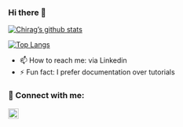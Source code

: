 ### Hi there 👋
[![Chirag’s github stats](https://github-readme-stats.vercel.app/api?username=ChiragMV)](https://github.com/ChiragMV)

[![Top Langs](https://github-readme-stats.vercel.app/api/top-langs/?username=ChiragMV&layout=compact)](https://github.com/ChiragMV)
- 📫 How to reach me: via Linkedin
- ⚡ Fun fact: I prefer documentation over tutorials


### 🤝 Connect with me:

<a href="https://linkedin.com/in/m-v-chirag-65b900271"><img align="left" src="https://raw.githubusercontent.com/yushi1007/yushi1007/main/images/linkedin.svg" alt="Chirag | LinkedIn" width="21px"/></a>
<!--
**ChiragMV/ChiragMV** is a ✨ _special_ ✨ repository because its `README.md` (this file) appears on your GitHub profile.

Here are some ideas to get you started:

- 🔭 I’m currently working on ...
- 🌱 I’m currently learning ...
- 👯 I’m looking to collaborate on ...
- 🤔 I’m looking for help with ...
- 💬 Ask me about ...

- 😄 Pronouns: ...
-->
